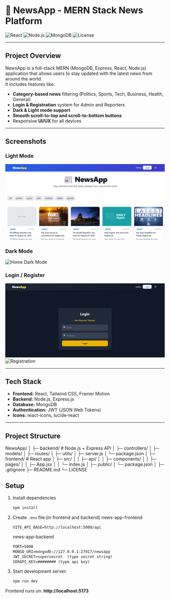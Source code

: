# 📰 NewsApp - MERN Stack News Platform

![React](https://img.shields.io/badge/React-18-blue)
![Node.js](https://img.shields.io/badge/Node.js-16-green)
![MongoDB](https://img.shields.io/badge/MongoDB-6.0-brightgreen)
![License](https://img.shields.io/badge/license-MIT-blue)

---

## **Project Overview**

NewsApp is a full-stack MERN (MongoDB, Express, React, Node.js) application that allows users to stay updated with the latest news from around the world.  
It includes features like:

- **Category-based news** filtering (Politics, Sports, Tech, Business, Health, General)
- **Login & Registration** system for Admin and Reporters
- **Dark & Light mode support**
- **Smooth scroll-to-top and scroll-to-bottom buttons**
- Responsive **UI/UX** for all devices

---

## **Screenshots**

### Light Mode

![Home Light Mode](screenshots/home.light.png)


### Dark Mode

![Home Dark Mode](screenshots/home_dark.png)

### Login / Register


![Login dark Mode](screenshots/login.dark.png)
![Registration ](screenshots/registeration.png)

---

## **Tech Stack**

- **Frontend:** React, Tailwind CSS, Framer Motion
- **Backend:** Node.js, Express.js
- **Database:** MongoDB
- **Authentication:** JWT (JSON Web Tokens)
- **Icons:** react-icons, lucide-react

---

## **Project Structure**

NewsApp/
│
├─ backend/ # Node.js + Express API
│ ├─ controllers/
│ ├─ models/
│ ├─ routes/
│ ├─ utils/
│ ├─ server.js
│ └─ package.json
│
├─ frontend/ # React app
│ ├─ src/
│ │ ├─ api/
│ │ ├─ components/
│ │ ├─ pages/
│ │ ├─ App.jsx
│ │ └─ index.js
│ ├─ public/
│ └─ package.json
│
├─ .gitignore
├─ README.md
└─ LICENSE

## Setup

1. Install dependencies

   ```bash
   npm install
   ```

2. Create `.env` file:(in frontend and backend)
   news-app-frontend

   ```.env
   VITE_API_BASE=http://localhost:5000/api
   ```

   news-app-backend

   ```.env
   PORT=5000
   MONGO_URI=mongodb://127.0.0.1:27017/newsapp
   JWT_SECRET=supersecret  (type secret string)
   SERAPI_KEY=######## (type api key)
   ```

3. Start development server:
   ```bash
   npm run dev
   ```

Frontend runs on: **http://localhost:5173**
